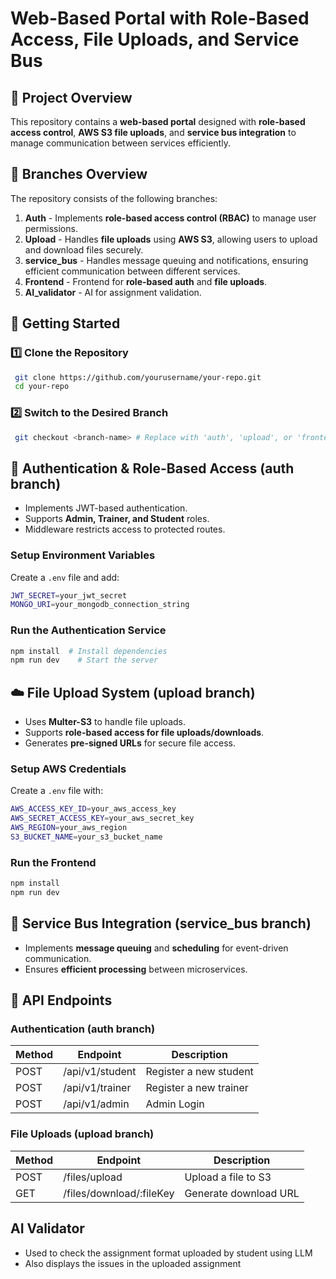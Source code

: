 # Web-Based Portal with Role-Based Access, File Uploads, and Service Bus

## 📌 Project Overview
This repository contains a **web-based portal** designed with **role-based access control**, **AWS S3 file uploads**, and **service bus integration** to manage communication between services efficiently.

## 📂 Branches Overview
The repository consists of the following branches:

1. **Auth** - Implements **role-based access control (RBAC)** to manage user permissions.
2. **Upload** - Handles **file uploads** using **AWS S3**, allowing users to upload and download files securely.
3. **service_bus** - Handles message queuing and notifications, ensuring efficient communication between different services.
4. **Frontend** - Frontend for **role-based auth** and **file uploads**.
5. **AI_validator** - AI for assignment validation.

## 🚀 Getting Started
### **1️⃣ Clone the Repository**
```sh
 git clone https://github.com/yourusername/your-repo.git
 cd your-repo
```

### **2️⃣ Switch to the Desired Branch**
```sh
 git checkout <branch-name> # Replace with 'auth', 'upload', or 'frontend'
```

## 🔑 Authentication & Role-Based Access (**auth branch**)
- Implements JWT-based authentication.
- Supports **Admin, Trainer, and Student** roles.
- Middleware restricts access to protected routes.

### **Setup Environment Variables**
Create a `.env` file and add:
```sh
JWT_SECRET=your_jwt_secret
MONGO_URI=your_mongodb_connection_string
```

### **Run the Authentication Service**
```sh
npm install  # Install dependencies
npm run dev    # Start the server
```

## ☁️ File Upload System (**upload branch**)
- Uses **Multer-S3** to handle file uploads.
- Supports **role-based access for file uploads/downloads**.
- Generates **pre-signed URLs** for secure file access.

### **Setup AWS Credentials**
Create a `.env` file with:
```sh
AWS_ACCESS_KEY_ID=your_aws_access_key
AWS_SECRET_ACCESS_KEY=your_aws_secret_key
AWS_REGION=your_aws_region
S3_BUCKET_NAME=your_s3_bucket_name
```

### **Run the Frontend**
```sh
npm install
npm run dev
```

## 📡 Service Bus Integration (**service_bus branch**)
- Implements **message queuing** and **scheduling** for event-driven communication.
- Ensures **efficient processing** between microservices.

## 🎯 API Endpoints
### **Authentication (auth branch)**
| Method | Endpoint       | Description            |
|--------|----------------|------------------------|
| POST   | /api/v1/student| Register a new student |
| POST   | /api/v1/trainer| Register a new trainer |
| POST   | /api/v1/admin  | Admin Login            |



### **File Uploads (upload branch)**
| Method | Endpoint                | Description              |
|--------|-------------------------|--------------------------|
| POST   | /files/upload           | Upload a file to S3      |
| GET    | /files/download/:fileKey| Generate download URL    |

## AI Validator
- Used to check the assignment format uploaded by student using LLM
- Also displays the issues in the uploaded assignment

